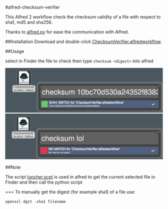 #alfred-checksum-veirfier

This Alfred 2 workflow check the checksum validity of a file with respect to sha1, md5 and sha256.

Thanks to [alfred.py](https://github.com/nikipore/alfred-python) for ease the communication with Alfred.

##Installation
Download and double-click [ChecksumVerifier.alfredworkflow](https://github.com/Arci/alfred-checksum-veirfier/raw/master/ChecksumVerifier.alfredworkflow).

##Usage

select in Finder the file to check then type `checksum <digest>` into alfred 

![image](examples/match.png)
![image](examples/nomatch.png)

##Note

The script [luncher.scpt](https://github.com/Arci/alfred-checksum-veirfier/raw/master/luncher.scpt) is used in alfred to get the current selected file in Finder and then call the python script

===
To manually get the digest (for example sha1) of a file use:

```
openssl dgst -sha1 filename
```
